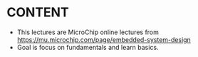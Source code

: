 # CONTENT
- This lectures are MicroChip online lectures from https://mu.microchip.com/page/embedded-system-design
- Goal is focus on fundamentals and learn basics.